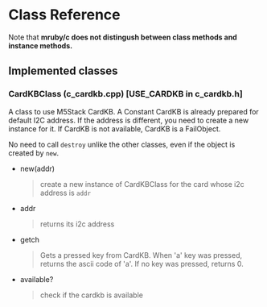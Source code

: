 # Class Reference 

Note that **mruby/c does not distingush between class methods and instance methods.**

## Implemented classes

### CardKBClass (c_cardkb.cpp) \[USE_CARDKB in c_cardkb.h\]
A class to use M5Stack CardKB. A Constant CardKB is already prepared for default I2C address. If the address is different, you need to create a new instance for it.
If CardKB is not available, CardKB is a FailObject.

No need to call `destroy` unlike the other classes, even if the object is created by `new`.

- new(addr)
  > create a new instance of CardKBClass for the card whose i2c address is `addr`
- addr
  > returns its i2c address
- getch
  > Gets a pressed key from CardKB. When 'a' key was pressed, returns the ascii code of 'a'.
  > If no key was pressed, returns 0.
- available?
  > check if the cardkb is available
